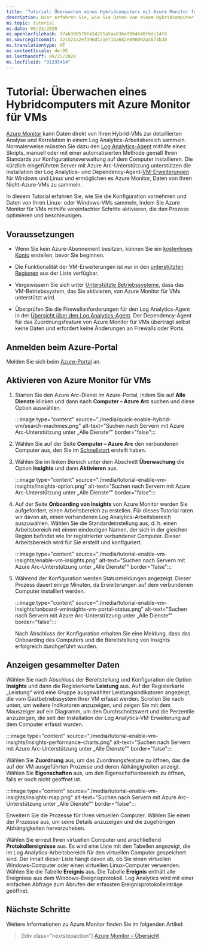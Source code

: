 ```yaml
---
title: 'Tutorial: Überwachen eines Hybridcomputers mit Azure Monitor für VMs'
description: Hier erfahren Sie, wie Sie Daten von einem Hybridcomputer in Azure Monitor sammeln und analysieren.
ms.topic: tutorial
ms.date: 09/23/2020
ms.openlocfilehash: 97ab390570f434295a5aa836ef994640f6dc14f8
ms.sourcegitcommit: 32c521a2ef396d121e71ba682e098092ac673b30
ms.translationtype: HT
ms.contentlocale: de-DE
ms.lasthandoff: 09/25/2020
ms.locfileid: "91335414"
---
```

# <a name="tutorial-monitor-a-hybrid-machine-with-azure-monitor-for-vms"></a>Tutorial: Überwachen eines Hybridcomputers mit Azure Monitor für VMs

[Azure Monitor](../overview.md) kann Daten direkt von Ihren Hybrid-VMs zur detaillierten Analyse und Korrelation in einem Log Analytics-Arbeitsbereich sammeln. Normalerweise müssten Sie dazu den [Log Analytics-Agent](../../../azure-monitor/platform/agents-overview.md#log-analytics-agent) mithilfe eines Skripts, manuell oder mit einer automatisierten Methode gemäß Ihren Standards zur Konfigurationsverwaltung auf dem Computer installieren. Die kürzlich eingeführten Server mit Azure Arc-Unterstützung unterstützen die Installation der Log Analytics- und Dependency-Agent-[VM-Erweiterungen](../manage-vm-extensions.md) für Windows und Linux und ermöglichen es Azure Monitor, Daten von Ihren Nicht-Azure-VMs zu sammeln.

In diesem Tutorial erfahren Sie, wie Sie die Konfiguration vornehmen und Daten von Ihren Linux- oder Windows-VMs sammeln, indem Sie Azure Monitor für VMs mithilfe vereinfachter Schritte aktivieren, die den Prozess optimieren und beschleunigen.  

## <a name="prerequisites"></a>Voraussetzungen

* Wenn Sie kein Azure-Abonnement besitzen, können Sie ein [kostenloses Konto](https://azure.microsoft.com/free/?WT.mc_id=A261C142F) erstellen, bevor Sie beginnen.

* Die Funktionalität der VM-Erweiterungen ist nur in den [unterstützten Regionen](../overview.md#supported-regions) aus der Liste verfügbar.

* Vergewissern Sie sich unter [Unterstützte Betriebssysteme](../../../azure-monitor/insights/vminsights-enable-overview.md#supported-operating-systems), dass das VM-Betriebssystem, das Sie aktivieren, von Azure Monitor für VMs unterstützt wird.

* Überprüfen Sie die Firewallanforderungen für den Log Analytics-Agent in der [Übersicht über den Log Analytics-Agent](../../../azure-monitor/platform/log-analytics-agent.md#network-requirements). Der Dependency-Agent für das Zuordnungsfeature von Azure Monitor für VMs überträgt selbst keine Daten und erfordert keine Änderungen an Firewalls oder Ports.

## <a name="sign-in-to-azure-portal"></a>Anmelden beim Azure-Portal

Melden Sie sich beim [Azure-Portal](https://portal.azure.com) an.

## <a name="enable-azure-monitor-for-vms"></a>Aktivieren von Azure Monitor für VMs

1. Starten Sie den Azure Arc-Dienst im Azure-Portal, indem Sie auf **Alle Dienste** klicken und dann nach **Computer – Azure Arc** suchen und diese Option auswählen.

    :::image type="content" source="./media/quick-enable-hybrid-vm/search-machines.png" alt-text="Suchen nach Servern mit Azure Arc-Unterstützung unter „Alle Dienste“" border="false":::

1. Wählen Sie auf der Seite **Computer – Azure Arc** den verbundenen Computer aus, den Sie im [Schnellstart](quick-enable-hybrid-vm.md) erstellt haben.

1. Wählen Sie im linken Bereich unter dem Abschnitt **Überwachung** die Option **Insights** und dann **Aktivieren** aus.

    :::image type="content" source="./media/tutorial-enable-vm-insights/insights-option.png" alt-text="Suchen nach Servern mit Azure Arc-Unterstützung unter „Alle Dienste“" border="false":::

1. Auf der Seite **Onboarding von Insights** von Azure Monitor werden Sie aufgefordert, einen Arbeitsbereich zu erstellen. Für dieses Tutorial raten wir davon ab, einen vorhandenen Log Analytics-Arbeitsbereich auszuwählen. Wählen Sie die Standardeinstellung aus, d. h. einen Arbeitsbereich mit einem eindeutigen Namen, der sich in der gleichen Region befindet wie Ihr registrierter verbundener Computer. Dieser Arbeitsbereich wird für Sie erstellt und konfiguriert.

    :::image type="content" source="./media/tutorial-enable-vm-insights/enable-vm-insights.png" alt-text="Suchen nach Servern mit Azure Arc-Unterstützung unter „Alle Dienste“" border="false":::

1. Während der Konfiguration werden Statusmeldungen angezeigt. Dieser Prozess dauert einige Minuten, da Erweiterungen auf dem verbundenen Computer installiert werden.

    :::image type="content" source="./media/tutorial-enable-vm-insights/onboard-vminsights-vm-portal-status.png" alt-text="Suchen nach Servern mit Azure Arc-Unterstützung unter „Alle Dienste“" border="false":::

    Nach Abschluss der Konfiguration erhalten Sie eine Meldung, dass das Onboarding des Computers und die Bereitstellung von Insights erfolgreich durchgeführt wurden.

## <a name="view-data-collected"></a>Anzeigen gesammelter Daten

Wählen Sie nach Abschluss der Bereitstellung und Konfiguration die Option **Insights** und dann die Registerkarte **Leistung** aus. Auf der Registerkarte „Leistung“ wird eine Gruppe ausgewählter Leistungsindikatoren angezeigt, die vom Gastbetriebssystem Ihrer VM erfasst werden. Scrollen Sie nach unten, um weitere Indikatoren anzuzeigen, und zeigen Sie mit dem Mauszeiger auf ein Diagramm, um den Durchschnittswert und die Perzentile anzuzeigen, die seit der Installation der Log Analytics-VM-Erweiterung auf dem Computer erfasst wurden.

:::image type="content" source="./media/tutorial-enable-vm-insights/insights-performance-charts.png" alt-text="Suchen nach Servern mit Azure Arc-Unterstützung unter „Alle Dienste“" border="false":::

Wählen Sie **Zuordnung** aus, um das Zuordnungsfeature zu öffnen, das die auf der VM ausgeführten Prozesse und deren Abhängigkeiten anzeigt. Wählen Sie **Eigenschaften** aus, um den Eigenschaftenbereich zu öffnen, falls er noch nicht geöffnet ist.

:::image type="content" source="./media/tutorial-enable-vm-insights/insights-map.png" alt-text="Suchen nach Servern mit Azure Arc-Unterstützung unter „Alle Dienste“" border="false":::

Erweitern Sie die Prozesse für Ihren virtuellen Computer. Wählen Sie einen der Prozesse aus, um seine Details anzuzeigen und die zugehörigen Abhängigkeiten hervorzuheben.

Wählen Sie erneut Ihren virtuellen Computer und anschließend **Protokollereignisse** aus. Es wird eine Liste mit den Tabellen angezeigt, die im Log Analytics-Arbeitsbereich für den virtuellen Computer gespeichert sind. Der Inhalt dieser Liste hängt davon ab, ob Sie einen virtuellen Windows-Computer oder einen virtuellen Linux-Computer verwenden. Wählen Sie die Tabelle **Ereignis** aus. Die Tabelle **Ereignis** enthält alle Ereignisse aus dem Windows-Ereignisprotokoll. Log Analytics wird mit einer einfachen Abfrage zum Abrufen der erfassten Ereignisprotokolleinträge geöffnet.

## <a name="next-steps"></a>Nächste Schritte

Weitere Informationen zu Azure Monitor finden Sie im folgenden Artikel:

> [!div class="nextstepaction"]
> [Azure Monitor – Übersicht](../../../azure-monitor/overview.md)